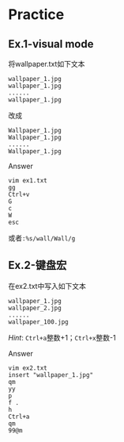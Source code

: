 # Practice

## Ex.1-visual mode



将wallpaper.txt如下文本

```
wallpaper_1.jpg
wallpaper_1.jpg
......
wallpaper_1.jpg
```

改成

```
Wallpaper_1.jpg
Wallpaper_1.jpg
......
Wallpaper_1.jpg
```



Answer

```
vim ex1.txt
gg
Ctrl+v
G
c
W
esc
```

或者`:%s/wall/Wall/g`



## Ex.2-键盘宏

在ex2.txt中写入如下文本

```
wallpaper_1.jpg
wallpaper_2.jpg
......
wallpaper_100.jpg
```

*Hint*: `Ctrl+a`整数+1；`Ctrl+x`整数-1



Answer

```
vim ex2.txt
insert "wallpaper_1.jpg"
qm
yy
p
f .
h
Ctrl+a
qm
99@m
```

